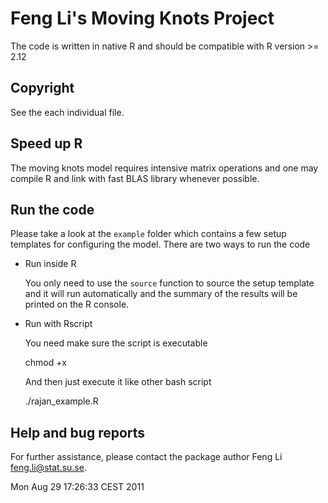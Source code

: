 Feng Li's Moving Knots Project
==============================

The code is written in native R and should be compatible with R version >= 2.12


Copyright
---------

See the each individual file.

Speed up R
----------

The moving knots model requires intensive matrix operations and one may compile R and
link with fast BLAS library whenever possible.

Run the code
------------

Please take a look at the `example` folder which contains a few setup templates
for configuring the model. There are two ways to run the code

* Run inside R

  You only need to use the `source` function to source the setup template and it
will run automatically and the summary of the results will be printed on the R
console.

* Run with Rscript

  You need make sure the script is executable

    chmod +x

  And then just execute it like other bash script

    ./rajan_example.R

Help and bug reports
--------------------

For further assistance, please contact the package author Feng Li <feng.li@stat.su.se>.


Mon Aug 29 17:26:33 CEST 2011
